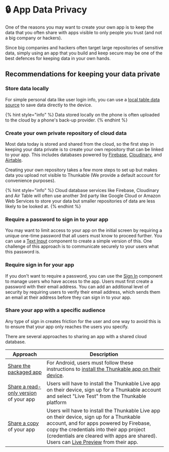 # 🔒 App Data Privacy

One of the reasons you may want to create your own app is to keep the data that you often share with apps visible to only people you trust (and not a big company or hackers).

Since big companies and hackers often target large repositories of sensitive data, simply using an app that you build and keep secure may be one of the best defences for keeping data in your own hands.

## Recommendations for keeping your data private

### Store data locally

For simple personal data like user login info, you can use a [local table data source](data-sources.md#create-your-own-table) to save data directly to the device.

{% hint style="info" %}
Data stored locally on the phone is often uploaded to the cloud by a phone's back-up provider.
{% endhint %}

### Create your own private repository of cloud data

Most data today is stored and shared from the cloud, so the first step in keeping your data private is to create your own repository that can be linked to your app. This includes databases powered by [Firebase](https://firebase.google.com/), [Cloudinary](https://cloudinary.com/), and  [Airtable](https://www.airtable.com/).

Creating your own repository takes a few more steps to set up but makes data you upload not visible to Thunkable (We provide a default account for convenience purposes).

{% hint style="info" %}
Cloud database services like Firebase, Cloudinary and Air Table will often use another 3rd party like Google Cloud or Amazon Web Services to store your data but smaller repositories of data are less likely to be looked at.
{% endhint %}

### Require a password to sign in to your app

You may want to limit access to your app on the initial screen by requiring a unique one-time password that all users must know to proceed further. You can use a [Text Input](text-input.md#set-up-for-passwords) component to create a simple version of this. One challenge of this approach is to communicate securely to your users what this password is.

### Require sign in for your app

If you don't want to require a password, you can use the [Sign In](sign-in.md) component to manage users who have access to the app. Users must first create a password with their email address. You can add an additional level of security by requiring users to verify their email address, which sends them an email at their address before they can sign in to your app.

### Share your app with a specific audience

Any type of sign in creates friction for the user and one way to avoid this is to ensure that your app only reaches the users you specify.

There are several approaches to sharing an app with a shared cloud database.&#x20;

| Approach                                                                                                  | Description                                                                                                                                                                                                                                                                                                        |
| --------------------------------------------------------------------------------------------------------- | ------------------------------------------------------------------------------------------------------------------------------------------------------------------------------------------------------------------------------------------------------------------------------------------------------------------ |
| [Share the packaged app](download.md#download-and-install-android-app)                                    | For Android, users must follow these instructions to [install the Thunkable app on their device](download.md#to-install-allow-apps-from-unknown-sources).                                                                                                                                                          |
| [Share a read-only version](share-1.md#share-a-read-only-version-of-your-app-project-by-link) of your app | Users will have to install the Thunkable Live app on their device, sign up for a Thunkable account and select "Live Test" from the Thunkable platform                                                                                                                                                              |
| [Share a copy](share-1.md#share-a-copy-of-your-app-project-by-link) of your app                           | Users will have to install the Thunkable Live app on their device, sign up for a Thunkable account, and for apps powered by Firebase, copy the credentials into their app project (credentials are cleared with apps are shared). Users can [Live Preview](live-test.md#live-preview-android-only) from their app. |
